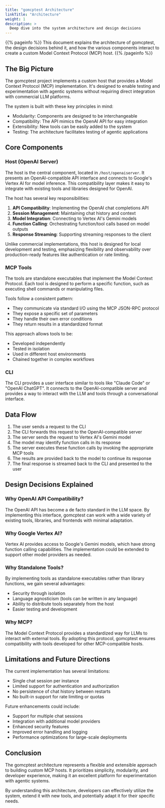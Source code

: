 ```yaml
---
title: "gomcptest Architecture"
linkTitle: "Architecture"
weight: 1
description: >
  Deep dive into the system architecture and design decisions
---
```


{{% pageinfo %}}
This document explains the architecture of gomcptest, the design decisions behind it, and how the various components interact to create a custom Model Context Protocol (MCP) host.
{{% /pageinfo %}}

## The Big Picture

The gomcptest project implements a custom host that provides a Model Context Protocol (MCP) implementation. It's designed to enable testing and experimentation with agentic systems without requiring direct integration with commercial LLM platforms.

The system is built with these key principles in mind:
- Modularity: Components are designed to be interchangeable
- Compatibility: The API mimics the OpenAI API for easy integration
- Extensibility: New tools can be easily added to the system
- Testing: The architecture facilitates testing of agentic applications

## Core Components

### Host (OpenAI Server)

The host is the central component, located in `/host/openaiserver`. It presents an OpenAI-compatible API interface and connects to Google's Vertex AI for model inference. This compatibility layer makes it easy to integrate with existing tools and libraries designed for OpenAI.

The host has several key responsibilities:
1. **API Compatibility**: Implementing the OpenAI chat completions API
2. **Session Management**: Maintaining chat history and context
3. **Model Integration**: Connecting to Vertex AI's Gemini models
4. **Function Calling**: Orchestrating function/tool calls based on model outputs
5. **Response Streaming**: Supporting streaming responses to the client

Unlike commercial implementations, this host is designed for local development and testing, emphasizing flexibility and observability over production-ready features like authentication or rate limiting.

### MCP Tools

The tools are standalone executables that implement the Model Context Protocol. Each tool is designed to perform a specific function, such as executing shell commands or manipulating files.

Tools follow a consistent pattern:
- They communicate via standard I/O using the MCP JSON-RPC protocol
- They expose a specific set of parameters
- They handle their own error conditions
- They return results in a standardized format

This approach allows tools to be:
- Developed independently
- Tested in isolation
- Used in different host environments
- Chained together in complex workflows

### CLI

The CLI provides a user interface similar to tools like "Claude Code" or "OpenAI ChatGPT". It connects to the OpenAI-compatible server and provides a way to interact with the LLM and tools through a conversational interface.

## Data Flow

1. The user sends a request to the CLI
2. The CLI forwards this request to the OpenAI-compatible server
3. The server sends the request to Vertex AI's Gemini model
4. The model may identify function calls in its response
5. The server executes these function calls by invoking the appropriate MCP tools
6. The results are provided back to the model to continue its response
7. The final response is streamed back to the CLI and presented to the user

## Design Decisions Explained

### Why OpenAI API Compatibility?

The OpenAI API has become a de facto standard in the LLM space. By implementing this interface, gomcptest can work with a wide variety of existing tools, libraries, and frontends with minimal adaptation.

### Why Google Vertex AI?

Vertex AI provides access to Google's Gemini models, which have strong function calling capabilities. The implementation could be extended to support other model providers as needed.

### Why Standalone Tools?

By implementing tools as standalone executables rather than library functions, we gain several advantages:
- Security through isolation
- Language agnosticism (tools can be written in any language)
- Ability to distribute tools separately from the host
- Easier testing and development

### Why MCP?

The Model Context Protocol provides a standardized way for LLMs to interact with external tools. By adopting this protocol, gomcptest ensures compatibility with tools developed for other MCP-compatible hosts.

## Limitations and Future Directions

The current implementation has several limitations:
- Single chat session per instance
- Limited support for authentication and authorization
- No persistence of chat history between restarts
- No built-in support for rate limiting or quotas

Future enhancements could include:
- Support for multiple chat sessions
- Integration with additional model providers
- Enhanced security features
- Improved error handling and logging
- Performance optimizations for large-scale deployments

## Conclusion

The gomcptest architecture represents a flexible and extensible approach to building custom MCP hosts. It prioritizes simplicity, modularity, and developer experience, making it an excellent platform for experimentation with agentic systems.

By understanding this architecture, developers can effectively utilize the system, extend it with new tools, and potentially adapt it for their specific needs.